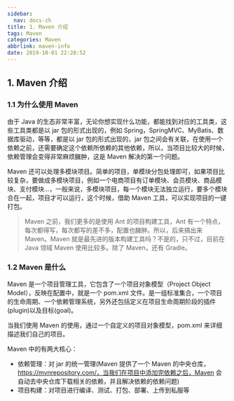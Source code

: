 ```yaml
---
sidebar:
  nav: docs-zh
title: 1. Maven 介绍
tags: Maven
categories: Maven
abbrlink: maven-info
date: 2019-10-01 22:28:52
---
```


## 1. Maven 介绍

### 1.1 为什么使用 Maven

由于 Java 的生态非常丰富，无论你想实现什么功能，都能找到对应的工具类，这些工具类都是以 jar 包的形式出现的，例如 Spring，SpringMVC、MyBatis、数据库驱动，等等，都是以 jar 包的形式出现的，jar 包之间会有关联，在使用一个依赖之前，还需要确定这个依赖所依赖的其他依赖，所以，当项目比较大的时候，依赖管理会变得非常麻烦臃肿，这是 Maven 解决的第一个问题。

<!--more-->

Maven 还可以处理多模块项目。简单的项目，单模块分包处理即可，如果项目比较复杂，要做成多模块项目，例如一个电商项目有订单模块、会员模块、商品模块、支付模块...，一般来说，多模块项目，每一个模块无法独立运行，要多个模块合在一起，项目才可以运行，这个时候，借助 Maven 工具，可以实现项目的一键打包。

> Maven 之前，我们更多的是使用 Ant 的项目构建工具，Ant 有一个特点，每次都得写，每次都写的差不多，配置也臃肿。所以，后来搞出来 Maven。Maven 就是最先进的版本构建工具吗？不是的，只不过，目前在 Java 领域 Maven 使用比较多。除了 Maven，还有 Gradle。

### 1.2 Maven 是什么

Maven 是一个项目管理工具，它包含了一个项目对象模型（Project Object Model），反映在配置中，就是一个 pom.xml 文件。是一组标准集合，一个项目的生命周期、一个依赖管理系统，另外还包括定义在项目生命周期阶段的插件(plugin)以及目标(goal)。

当我们使用 Maven 的使用，通过一个自定义的项目对象模型，pom.xml 来详细描述我们自己的项目。

Maven 中的有两大核心：

- 依赖管理：对 jar 的统一管理(Maven 提供了一个 Maven 的中央仓库，https://mvnrepository.com/，当我们在项目中添加完依赖之后，Maven 会自动去中央仓库下载相关的依赖，并且解决依赖的依赖问题)
- 项目构建：对项目进行编译、测试、打包、部署、上传到私服等